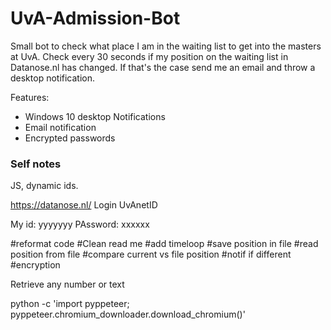 # UvA-Admission-Bot
Small bot to check what place I am in the waiting list to get into the masters at UvA.
Check every 30 seconds if my position on the waiting list in Datanose.nl has changed. If that's the case send me an email and throw a desktop notification. 


Features:
- Windows 10 desktop Notifications
- Email notification
- Encrypted passwords

### Self notes

JS, dynamic ids.

https://datanose.nl/
Login UvAnetID 

My id: yyyyyyy
PAssword: xxxxxx

#reformat code
#Clean read me
#add timeloop
#save position in file
#read position from file
#compare current vs file position
#notif if different
#encryption

Retrieve any number or text 

python -c 'import pyppeteer; pyppeteer.chromium_downloader.download_chromium()'